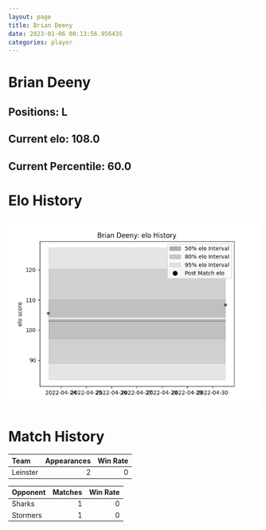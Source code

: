 ```yaml
---  
layout: page  
title: Brian Deeny  
date: 2023-01-06 00:13:56.956435  
categories: player  
---
```

# Brian Deeny

## Positions: L

## Current elo: 108.0

## Current Percentile: 60.0

# Elo History


![elo history](history_BrianDeeny.png)
# Match History


| Team     |   Appearances |   Win Rate |
|:---------|--------------:|-----------:|
| Leinster |             2 |          0 |

| Opponent   |   Matches |   Win Rate |
|:-----------|----------:|-----------:|
| Sharks     |         1 |          0 |
| Stormers   |         1 |          0 |